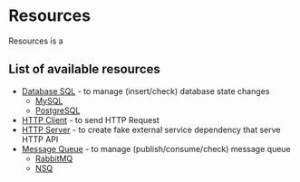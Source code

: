 # Resources

Resources is a

## List of available resources

* [Database SQL](https://alileza.github.io/tomato/resources/database-sql) - to manage (insert/check) database state changes
  * [MySQL](https://alileza.github.io/tomato/resources/database-sql)
  * [PostgreSQL](https://alileza.github.io/tomato/resources/database-sql)
* [HTTP Client](http://) - to send HTTP Request
* [HTTP Server](http://) - to create fake external service dependency that serve HTTP API
* [Message Queue](http://) - to manage (publish/consume/check) message queue
  * [RabbitMQ](http://)
  * [NSQ](http://)
